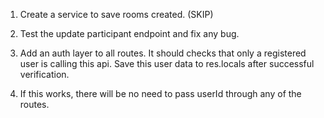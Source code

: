 1. Create a service to save rooms created. (SKIP)

2. Test the update participant endpoint and fix any bug.

3. Add an auth layer to all routes. It should checks that only a registered user is calling this api. Save this user data to res.locals after successful verification.

4. If this works, there will be no need to pass userId through any of the routes.
